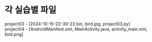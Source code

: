 # 각 실습별 파일
project03 - [2024-10-15-22-30-22.bin, bird.jpg, project03.py]    
project04 - [AndroidManifest.xml, MainActivity.java, activity_main.xml, bird.png]
